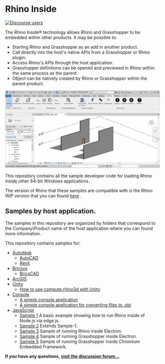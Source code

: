 # Rhino Inside

[![Discourse users](https://img.shields.io/discourse/https/discourse.mcneel.com/users.svg)](https://discourse.mcneel.com/c/serengeti/inside)


The Rhino Inside® technology allows Rhino and Grasshopper to be embedded within other products.  It may be possible to:

* Starting Rhino and Grasshopper as an add in another product.
* Call directly into the host's native APIs from a Grasshopper or Rhino plugin.
* Access Rhino's APIs through the host application.
* Grasshopper definitions can be opened and previewed in Rhino within the same process as the parent.
* Object can be natively created by Rhino or Grasshopper within the parent product.

![sample-shot](Autodesk/Revit/doc/images/Sample5.gif)

This repository contains all the sample developer code for loading Rhino inside other 64-bit Windows applications.

The version of Rhino that these samples are compatible with is the Rhino WIP version that you can found [here](https://www.rhino3d.com/download/rhino/wip) .

## Samples by host application.
The samples in this repository are organized by folders that correspond to the Company\Product name of the host application where you can found more information.

This repository contains samples for:
- [Autodesk](Autodesk)
   - [AutoCAD](Autodesk/AutoCAD)
   - [Revit](Autodesk/Revit)
- [Bricsys](Bricsys)
   - [BricsCAD](Bricsys/BricsCAD)
- [ArcGIS](https://github.com/nicoazel/ArcRhino)
- [Unity](Unity)
   - [How to use compute.rhino3d with Unity](https://youtu.be/zUbm83ynn0Q)
- [Console](ConsoleApps)
   - [A simple console application](ConsoleApps/HelloWorld)
   - [A simple console application for converting files to .obj](ConsoleApps/Convert)
- [JavaScript](JavaScript)
   - [Sample 1](JavaScript/Sample-1) A basic example showing how to run Rhino inside of Node.js via edge.js.
   - [Sample 2](JavaScript/Sample-2) Extends Sample-1.
   - [Sample 3](JavaScript/Sample-3) Sample of running Rhino inside Electron.
   - [Sample 4](JavaScript/Sample-4) Sample of running Grasshopper inside Electron.
   - [Sample 5](JavaScript/Sample-5) Sample of running Grasshopper inside Chromium Embedded Framework.

**If you have any questions, [visit the discussion forum...](https://discourse.mcneel.com/c/serengeti/inside)**
